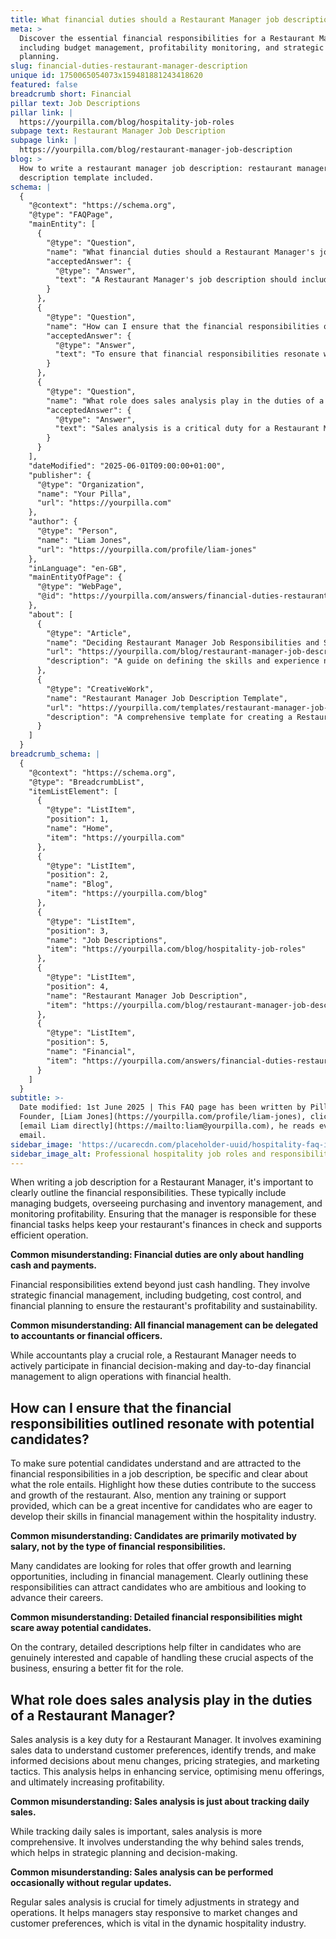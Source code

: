 ```yaml
---
title: What financial duties should a Restaurant Manager job description include?
meta: >
  Discover the essential financial responsibilities for a Restaurant Manager,
  including budget management, profitability monitoring, and strategic financial
  planning.
slug: financial-duties-restaurant-manager-description
unique id: 1750065054073x159481881243418620
featured: false
breadcrumb short: Financial
pillar text: Job Descriptions
pillar link: |
  https://yourpilla.com/blog/hospitality-job-roles
subpage text: Restaurant Manager Job Description
subpage link: |
  https://yourpilla.com/blog/restaurant-manager-job-description
blog: >
  How to write a restaurant manager job description: restaurant manager job
  description template included.
schema: |
  {
    "@context": "https://schema.org",
    "@type": "FAQPage",
    "mainEntity": [
      {
        "@type": "Question",
        "name": "What financial duties should a Restaurant Manager's job description include?",
        "acceptedAnswer": {
          "@type": "Answer",
          "text": "A Restaurant Manager's job description should include key financial responsibilities such as managing budgets, overseeing purchasing and inventory management, and monitoring profitability. These responsibilities ensure the financial health and efficient operation of the restaurant. Restaurant Managers should actively participate in financial decision-making and day-to-day financial management beyond just handling cash."
        }
      },
      {
        "@type": "Question",
        "name": "How can I ensure that the financial responsibilities outlined resonate with potential candidates?",
        "acceptedAnswer": {
          "@type": "Answer",
          "text": "To ensure that financial responsibilities resonate with potential candidates, specify what the role entails and how these duties contribute to the restaurant's success and growth. Highlight any training or support provided, appealing to candidates eager to develop their skills in financial management within the hospitality industry."
        }
      },
      {
        "@type": "Question",
        "name": "What role does sales analysis play in the duties of a Restaurant Manager?",
        "acceptedAnswer": {
          "@type": "Answer",
          "text": "Sales analysis is a critical duty for a Restaurant Manager, involving the examination of sales data to understand customer preferences, identify trends, and inform decisions about menu changes, pricing strategies, and marketing tactics. This analysis supports enhanced service, optimized menu offerings, and increased profitability, requiring regular updates to respond to market changes effectively."
        }
      }
    ],
    "dateModified": "2025-06-01T09:00:00+01:00",
    "publisher": {
      "@type": "Organization",
      "name": "Your Pilla",
      "url": "https://yourpilla.com"
    },
    "author": {
      "@type": "Person",
      "name": "Liam Jones",
      "url": "https://yourpilla.com/profile/liam-jones"
    },
    "inLanguage": "en-GB",
    "mainEntityOfPage": {
      "@type": "WebPage",
      "@id": "https://yourpilla.com/answers/financial-duties-restaurant-manager-description"
    },
    "about": [
      {
        "@type": "Article",
        "name": "Deciding Restaurant Manager Job Responsibilities and Skills",
        "url": "https://yourpilla.com/blog/restaurant-manager-job-description",
        "description": "A guide on defining the skills and experience needed for a Restaurant Manager, including financial responsibilities."
      },
      {
        "@type": "CreativeWork",
        "name": "Restaurant Manager Job Description Template",
        "url": "https://yourpilla.com/templates/restaurant-manager-job-description",
        "description": "A comprehensive template for creating a Restaurant Manager job description, emphasising financial duties and other skills."
      }
    ]
  }
breadcrumb_schema: |
  {
    "@context": "https://schema.org",
    "@type": "BreadcrumbList",
    "itemListElement": [
      {
        "@type": "ListItem",
        "position": 1,
        "name": "Home",
        "item": "https://yourpilla.com"
      },
      {
        "@type": "ListItem",
        "position": 2,
        "name": "Blog",
        "item": "https://yourpilla.com/blog"
      },
      {
        "@type": "ListItem",
        "position": 3,
        "name": "Job Descriptions",
        "item": "https://yourpilla.com/blog/hospitality-job-roles"
      },
      {
        "@type": "ListItem",
        "position": 4,
        "name": "Restaurant Manager Job Description",
        "item": "https://yourpilla.com/blog/restaurant-manager-job-description"
      },
      {
        "@type": "ListItem",
        "position": 5,
        "name": "Financial",
        "item": "https://yourpilla.com/answers/financial-duties-restaurant-manager-description"
      }
    ]
  }
subtitle: >-
  Date modified: 1st June 2025 | This FAQ page has been written by Pilla
  Founder, [Liam Jones](https://yourpilla.com/profile/liam-jones), click to
  [email Liam directly](https://mailto:liam@yourpilla.com), he reads every
  email.
sidebar_image: 'https://ucarecdn.com/placeholder-uuid/hospitality-faq-image.jpg'
sidebar_image_alt: Professional hospitality job roles and responsibilities
---
```

When writing a job description for a Restaurant Manager, it's important to clearly outline the financial responsibilities. These typically include managing budgets, overseeing purchasing and inventory management, and monitoring profitability. Ensuring that the manager is responsible for these financial tasks helps keep your restaurant's finances in check and supports efficient operation.

**Common misunderstanding: Financial duties are only about handling cash and payments.**

Financial responsibilities extend beyond just cash handling. They involve strategic financial management, including budgeting, cost control, and financial planning to ensure the restaurant's profitability and sustainability.

**Common misunderstanding: All financial management can be delegated to accountants or financial officers.**

While accountants play a crucial role, a Restaurant Manager needs to actively participate in financial decision-making and day-to-day financial management to align operations with financial health.

## How can I ensure that the financial responsibilities outlined resonate with potential candidates?

To make sure potential candidates understand and are attracted to the financial responsibilities in a job description, be specific and clear about what the role entails. Highlight how these duties contribute to the success and growth of the restaurant. Also, mention any training or support provided, which can be a great incentive for candidates who are eager to develop their skills in financial management within the hospitality industry.

**Common misunderstanding: Candidates are primarily motivated by salary, not by the type of financial responsibilities.**

Many candidates are looking for roles that offer growth and learning opportunities, including in financial management. Clearly outlining these responsibilities can attract candidates who are ambitious and looking to advance their careers.

**Common misunderstanding: Detailed financial responsibilities might scare away potential candidates.**

On the contrary, detailed descriptions help filter in candidates who are genuinely interested and capable of handling these crucial aspects of the business, ensuring a better fit for the role.

## What role does sales analysis play in the duties of a Restaurant Manager?

Sales analysis is a key duty for a Restaurant Manager. It involves examining sales data to understand customer preferences, identify trends, and make informed decisions about menu changes, pricing strategies, and marketing tactics. This analysis helps in enhancing service, optimising menu offerings, and ultimately increasing profitability.

**Common misunderstanding: Sales analysis is just about tracking daily sales.**

While tracking daily sales is important, sales analysis is more comprehensive. It involves understanding the why behind sales trends, which helps in strategic planning and decision-making.

**Common misunderstanding: Sales analysis can be performed occasionally without regular updates.**

Regular sales analysis is crucial for timely adjustments in strategy and operations. It helps managers stay responsive to market changes and customer preferences, which is vital in the dynamic hospitality industry.
